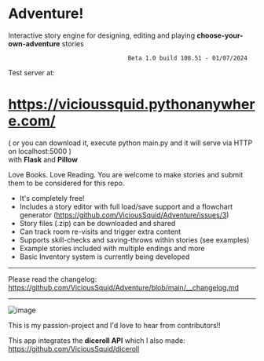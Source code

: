 # Adventure!

Interactive story engine for designing, editing and playing **choose-your-own-adventure** stories

                                      Beta 1.0 build 108.51 - 01/07/2024

Test server at: 
# https://vicioussquid.pythonanywhere.com/

( or you can download it, execute python main.py and it will serve via HTTP on localhost:5000 )  
with **Flask** and **Pillow**

Love Books. Love Reading. You are welcome to make stories and submit them to be considered for this repo.

* It's completely free!
* Includes a story editor with full load/save support and a flowchart generator (https://github.com/ViciousSquid/Adventure/issues/3)
* Story files (.zip) can be downloaded and shared
* Can track room re-visits and trigger extra content
* Supports skill-checks and saving-throws within stories (see examples)
* Example stories included with multiple endings and more
* Basic Inventory system is currently being developed
_____
Please read the changelog: https://github.com/ViciousSquid/Adventure/blob/main/__changelog.md
_____


![image](https://github.com/ViciousSquid/Adventure/assets/161540961/7d236ef0-9129-4b63-8e12-9b104d54bc01)



This is my passion-project and I'd love to hear from contributors!!


This app integrates the **diceroll API** which I also made: https://github.com/ViciousSquid/diceroll

